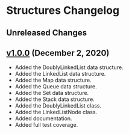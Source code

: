 # Structures Changelog

## Unreleased Changes

## [v1.0.0](https://github.com/Nezuo/structures/releases/tag/v1.0.0) (December 2, 2020)
* Added the DoublyLinkedList data structure.
* Added the LinkedList data structure.
* Added the Map data structure.
* Added the Queue data structure.
* Added the Set data structure.
* Added the Stack data structure.
* Added the DoublyLinkedList class.
* Added the LinkedListNode class.
* Added documentation.
* Added full test coverage.
